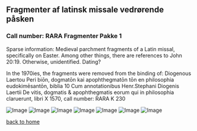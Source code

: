 ## Fragmenter af latinsk missale vedrørende påsken

### Call number: RARA Fragmenter Pakke 1

Sparse information: Medieval parchment fragments of a Latin missal, specifically on Easter. Among other things, there are references to John 20:19. Otherwise, unidentified. Dating?

In the 1970ies, the fragments were removed from the binding of: Diogenous Laertou Peri biōn, dogmatōn kai apophthegmatōn tōn en philosophia eudokimēsantōn, biblia 10 Cum annotationibus Henr.Stephani Diogenis Laertii De vitis, dogmatis & apophthegmatis eorum qui in philosophia claruerunt, libri X 
1570, call number: RARA K 230

![Image](JPEG/1.jpg)
![Image](JPEG/2.jpg)
![Image](JPEG/3.jpg)
![Image](JPEG/4.jpg)
![Image](JPEG/5.jpg)
![Image](JPEG/6.jpg)
![Image](JPEG/7.jpg)


[back to home](README.md)
